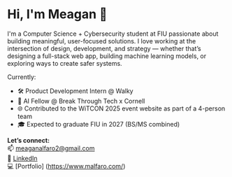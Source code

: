 # Hi, I'm Meagan 👋

I'm a Computer Science + Cybersecurity student at FIU passionate about building meaningful, user-focused solutions. I love working at the intersection of design, development, and strategy — whether that’s designing a full-stack web app, building machine learning models, or exploring ways to create safer systems.

Currently:
- 🛠️ Product Development Intern @ Walky
- 🤖 AI Fellow @ Break Through Tech x Cornell
- 🌐 Contributed to the WiTCON 2025 event website as part of a 4-person team
- 🎓 Expected to graduate FIU in 2027 (BS/MS combined)

**Let’s connect:**  
📫 meaganalfaro2@gmail.com  
🔗 [LinkedIn](https://www.linkedin.com/in/meaganalfaro/)  
💻 [Portfolio] (https://www.malfaro.com/)
